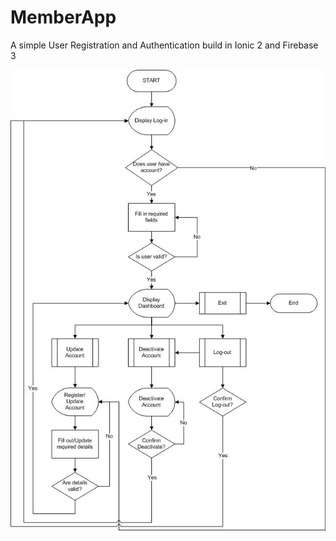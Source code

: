 # MemberApp
A simple User Registration and Authentication build in Ionic 2 and Firebase 3

![ScreenShot](https://github.com/Rowell27/MemberApp/blob/master/flowchart/flowchart.jpg)
